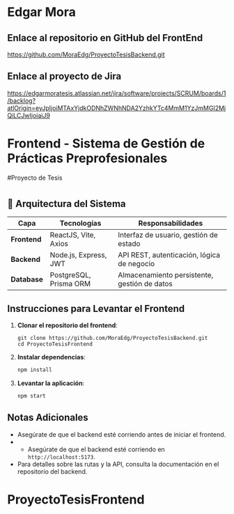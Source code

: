 # Edgar Mora


## Enlace al repositorio en GitHub del FrontEnd
https://github.com/MoraEdg/ProyectoTesisBackend.git

## Enlace al proyecto de Jira
https://edgarmoratesis.atlassian.net/jira/software/projects/SCRUM/boards/1/backlog?atlOrigin=eyJpIjoiMTAxYjdkODNhZWNhNDA2YzhkYTc4MmM1YzJmMGI2MjQiLCJwIjoiaiJ9

# Frontend - Sistema de Gestión de Prácticas Preprofesionales
#Proyecto de Tesis 
#

## 🧩 Arquitectura del Sistema

| **Capa**       | **Tecnologías**               | **Responsabilidades**                          |
|----------------|-------------------------------|-----------------------------------------------|
| **Frontend**   | ReactJS, Vite, Axios          | Interfaz de usuario, gestión de estado        |
| **Backend**    | Node.js, Express, JWT         | API REST, autenticación, lógica de negocio    |
| **Database**   | PostgreSQL, Prisma ORM        | Almacenamiento persistente, gestión de datos  |




## Instrucciones para Levantar el Frontend

1. **Clonar el repositorio del frontend**:
   ```
   git clone https://github.com/MoraEdg/ProyectoTesisBackend.git
   cd ProyectoTesisFrontend
   ```

2. **Instalar dependencias**:
   ```bash
   npm install
   ```

3. **Levantar la aplicación**:
   ```bash
   npm start
   ```

## Notas Adicionales
- Asegúrate de que el backend esté corriendo antes de iniciar el frontend.
- - Asegúrate de que el backend esté corriendo en `http://localhost:5173`.
- Para detalles sobre las rutas y la API, consulta la documentación en el repositorio del backend.


# ProyectoTesisFrontend
